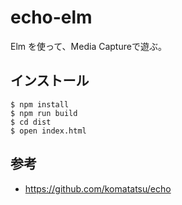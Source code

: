 # echo-elm

Elm を使って、Media Captureで遊ぶ。

## インストール

```
$ npm install
$ npm run build
$ cd dist
$ open index.html
```

## 参考

- https://github.com/komatatsu/echo
